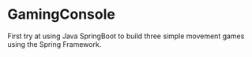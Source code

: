 # GamingConsole
First try at using Java SpringBoot to build three simple movement games using the Spring Framework.
